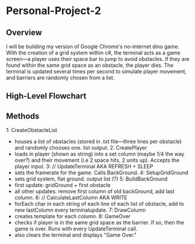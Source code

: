 # Personal-Project-2
## Overview
I will be building my version of Google Chrome's no-internet dino game. With the creation of a grid system within c#, the 
terminal acts as a game screen––a player uses their space bar to jump to avoid obstacles. If they are found within the same grid 
space as an obstacle, the player dies. The terminal is updated several times per second to simulate player movement, and 
barriers are randomly chosen from a list. 
## High-Level Flowchart

## Methods






1: CreateObstacleList
- houses a list of obstacles (stored in .txt file––three lines per obstacle) and randomly chooses one. list output. 
2: CreatePlayer 
- loads in player (shown as string) into a set column (maybe 1/4 the way over?) and their movement (i.e 2 space hits, 2 units up). Accepts the player input. 
3: // UpdateTerminal AKA REFRESH + SLEEP
- sets the framerate for the game. Calls BackGround. 
4: SetupGridGround
- sets grid system, flat ground. output list (?)
5: BuildBackGround
- first update: gridGround + first obstacle
- all other updates: remove first column of old backGround, add last column.
6: // CalculateLastColumn AKA WRITE
- forEach char in each string of each line of each list of obstacle, add to new lastColumn every terminalupdate. 
7: DrawColumn
- creates template for each column. 
8: GameOver
- checks if player is in the same grid space as the barrier. If so, then the game is over. Runs with every UpdateTerminal call. 
- also clears the terminal and displays "Game Over."
